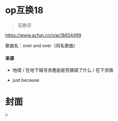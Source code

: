 # op互换18

> 无歌词

https://www.acfun.cn/v/ac18654499

歌曲名：over and over（同名歌曲）

#### 来源

- 地错 / 在地下城寻求邂逅是否搞错了什么 / 在下求搞

- just because

# 封面

<img src="https://tx-free-imgs.acfun.cn/o_1ekjr8ml0ohn1g8e4bahaf1sap0.jpeg" style="zoom:50%;" />

